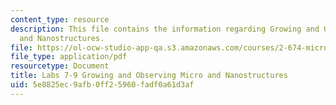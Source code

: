```yaml
---
content_type: resource
description: This file contains the information regarding Growing and Observing Micro
  and Nanostructures.
file: https://ol-ocw-studio-app-qa.s3.amazonaws.com/courses/2-674-micro-nano-engineering-laboratory-spring-2016/5e8825ec9afb0ff25960fadf0a61d3af_MIT2_674S16_LabNote7_9.pdf
file_type: application/pdf
resourcetype: Document
title: Labs 7-9 Growing and Observing Micro and Nanostructures
uid: 5e8825ec-9afb-0ff2-5960-fadf0a61d3af
---
```

